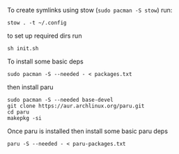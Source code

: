 To create symlinks using stow (`sudo pacman -S stow`) run:

```
stow . -t ~/.config
```

to set up required dirs run

```
sh init.sh
```

To install some basic deps

```
sudo pacman -S --needed - < packages.txt
```

then install paru

```
sudo pacman -S --needed base-devel
git clone https://aur.archlinux.org/paru.git
cd paru
makepkg -si
```

Once paru is installed then install some basic paru deps

```
paru -S --needed - < paru-packages.txt
```
